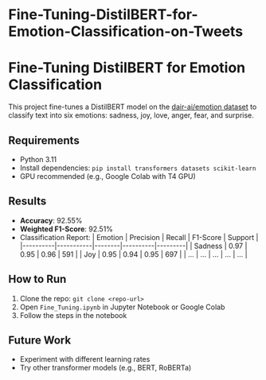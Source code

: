 # Fine-Tuning-DistilBERT-for-Emotion-Classification-on-Tweets

# Fine-Tuning DistilBERT for Emotion Classification

This project fine-tunes a DistilBERT model on the [dair-ai/emotion dataset](https://huggingface.co/datasets/dair-ai/emotion) to classify text into six emotions: sadness, joy, love, anger, fear, and surprise.

## Requirements
- Python 3.11
- Install dependencies: `pip install transformers datasets scikit-learn`
- GPU recommended (e.g., Google Colab with T4 GPU)

## Results
- **Accuracy**: 92.55%
- **Weighted F1-Score**: 92.51%
- Classification Report:
  | Emotion  | Precision | Recall | F1-Score | Support |
  |----------|-----------|--------|----------|---------|
  | Sadness  | 0.97      | 0.95   | 0.96     | 591     |
  | Joy      | 0.95      | 0.94   | 0.95     | 697     |
  | ...      | ...       | ...    | ...      | ...     |

## How to Run
1. Clone the repo: `git clone <repo-url>`
2. Open `Fine_Tuning.ipynb` in Jupyter Notebook or Google Colab
3. Follow the steps in the notebook

## Future Work
- Experiment with different learning rates
- Try other transformer models (e.g., BERT, RoBERTa)
